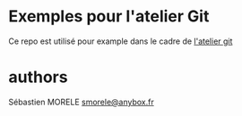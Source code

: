 # Exemples pour l'atelier Git

Ce repo est utilisé pour example dans le cadre de [l'atelier git](
https://petrus-v.gitbooks.io/git-workshop/content/fr/)

# authors
Sébastien MORELE <smorele@anybox.fr>
